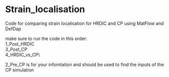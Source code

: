 # Strain_localisation
Code for comparing strain localisation for HRDIC and CP using MatFlow and DefDap

make sure to run the code in this order:\
1_Post_HRDIC\
3_Post_CP\
4_HRDIC_vs_CP\

2_Pre_CP is for your infomtation and should be used to find the inputs of the CP simulation
